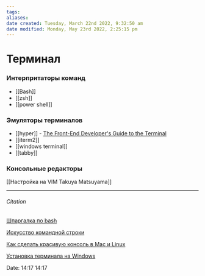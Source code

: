 ```yaml
---
tags: 
aliases: 
date created: Tuesday, March 22nd 2022, 9:32:50 am
date modified: Monday, May 23rd 2022, 2:25:15 pm
---
```


# Терминал

### Интерпритаторы команд

- [[Bash]]
- [[zsh]]
- [[power shell]]

### Эмуляторы терминалов

- [[hyper]] - [The Front-End Developer's Guide to the Terminal](https://www.joshwcomeau.com/javascript/terminal-for-js-devs/)
- [[iterm2]]
- [[windows terminal]]
- [[tabby]]

### Консольные редакторы

[[Настройка на VIM Takuya Matsuyama]]

---

###### Citation

[Шпаргалка по bash](https://github.com/nicothin/web-development/tree/master/bash)

[Искусство командной строки](https://github.com/jlevy/the-art-of-command-line/blob/master/README-ru.md)

[Как сделать красивую консоль в Mac и Linux](https://htmlacademy.ru/blog/boost/tools/how-to-make-a-beautiful-console-for-mac-and-linux)

[Установка терминала на Windows](https://htmlacademy.ru/blog/boost/tools/installing-the-console-on-windows)

Date: 14:17 14:17
